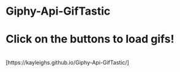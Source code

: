 # Giphy-Api-GifTastic

# Click on the buttons to load gifs!
<br>
[https://kayleighs.github.io/Giphy-Api-GifTastic/]